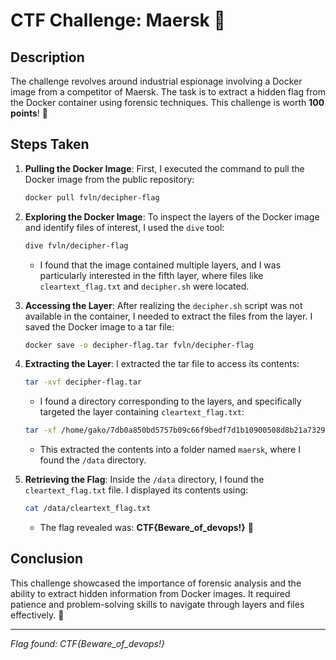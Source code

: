 
# CTF Challenge: Maersk 🚢

## Description
The challenge revolves around industrial espionage involving a Docker image from a competitor of Maersk. The task is to extract a hidden flag from the Docker container using forensic techniques. This challenge is worth **100 points**! 🎯

## Steps Taken

1. **Pulling the Docker Image**:
   First, I executed the command to pull the Docker image from the public repository:
   ```bash
   docker pull fvln/decipher-flag
   ```

2. **Exploring the Docker Image**:
   To inspect the layers of the Docker image and identify files of interest, I used the `dive` tool:
   ```bash
   dive fvln/decipher-flag
   ```
   - I found that the image contained multiple layers, and I was particularly interested in the fifth layer, where files like `cleartext_flag.txt` and `decipher.sh` were located.

3. **Accessing the Layer**:
   After realizing the `decipher.sh` script was not available in the container, I needed to extract the files from the layer. I saved the Docker image to a tar file:
   ```bash
   docker save -o decipher-flag.tar fvln/decipher-flag
   ```

4. **Extracting the Layer**:
   I extracted the tar file to access its contents:
   ```bash
   tar -xvf decipher-flag.tar
   ```
   - I found a directory corresponding to the layers, and specifically targeted the layer containing `cleartext_flag.txt`:
   ```bash
   tar -xf /home/gako/7db0a850bd5757b09c66f9bedf7d1b10900508d8b21a732930ffd2d81289190e/layer.tar -C maersk
   ```
   - This extracted the contents into a folder named `maersk`, where I found the `/data` directory.

5. **Retrieving the Flag**:
   Inside the `/data` directory, I found the `cleartext_flag.txt` file. I displayed its contents using:
   ```bash
   cat /data/cleartext_flag.txt
   ```
   - The flag revealed was: **CTF{Beware_of_devops!}** 🎉

## Conclusion
This challenge showcased the importance of forensic analysis and the ability to extract hidden information from Docker images. It required patience and problem-solving skills to navigate through layers and files effectively. 🚀

---
*Flag found: CTF{Beware_of_devops!}*
